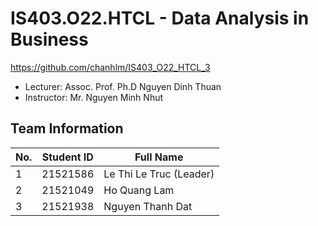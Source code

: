 # IS403.O22.HTCL - Data Analysis in Business
https://github.com/chanhlm/IS403_O22_HTCL_3

* Lecturer: Assoc. Prof. Ph.D Nguyen Dinh Thuan
* Instructor: Mr. Nguyen Minh Nhut

## Team Information
No. | Student ID | Full Name
--- | ---------- | ---------
1 | 21521586 | Le Thi Le Truc (Leader)
2 | 21521049 | Ho Quang Lam
3 | 21521938 | Nguyen Thanh Dat
